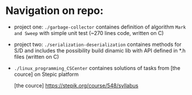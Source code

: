 # Navigation on repo:
- project one: `./garbage-collector` containes definition of algorithm `Mark and Sweep` with simple unit test (~270 lines code, written on C)
- project two: `./serialization-deserialization` containes methods for S/D and includes the possibility build dinamic lib with API defined in *.h files (written on C)
- `./linux_programming_CSCenter` containes solutions of tasks from [the cource] on Stepic platform

    [the cource] <https://stepik.org/course/548/syllabus>
